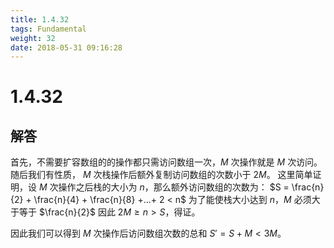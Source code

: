 ```yaml
---
title: 1.4.32
tags: Fundamental
weight: 32
date: 2018-05-31 09:16:28
---
```


# 1.4.32


## 解答

首先，不需要扩容数组的的操作都只需访问数组一次，$M$ 次操作就是 $M$ 次访问。
随后我们有性质， $M$ 次栈操作后额外复制访问数组的次数小于 $2M$。
这里简单证明，设 $M$ 次操作之后栈的大小为 $n$，那么额外访问数组的次数为：
$S = \frac{n}{2} + \frac{n}{4} + \frac{n}{8} +...+ 2 < n$
为了能使栈大小达到 $n$，$M$ 必须大于等于 $\frac{n}{2}$
因此 $2M \ge n > S$，得证。

因此我们可以得到 $M$ 次操作后访问数组次数的总和 $S' = S + M < 3M$。
